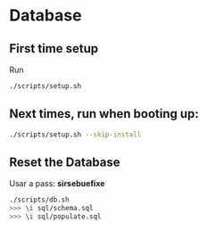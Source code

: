 # Database

## First time setup

Run

```sh
./scripts/setup.sh
```

## Next times, run when booting up:

```sh
./scripts/setup.sh --skip-install
```

## Reset the Database

Usar a pass: **sirsebuefixe**
```sh
./scripts/db.sh
>>> \i sql/schema.sql
>>> \i sql/populate.sql
```
